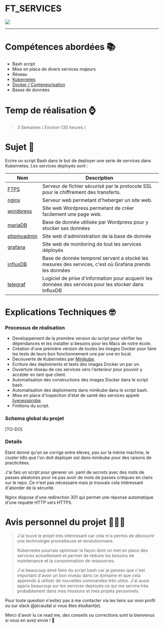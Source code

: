 
# FT_SERVICES

![](https://www.combell.com/fr/blog/files/Kubernetes-Combell-750x256.jpg)

---

# Compétences abordées 📚

- Bash script
- Mise en place de divers services majeurs
- Réseau
- [Kubernetes][url_kubernetes]
- [Docker / Conteneurisation](url_docker)
- Bases de données

# Temp de réalisation ⌚️

> 3 Semaines ( Environ 130 heures )

# Sujet 📄

Ecrire un script Bash dans le but de deployer une serie de services dans Kubernetes.
Les services deployés sont :

| Nom		| Description	|
|-----------|---------------|
| [FTPS][url_ftps]		| Serveur de fichier sécurisé par le protocole SSL pour le chiffrement des transferts. |
| [nginx][url_nginx]		| Serveur web permetant d'heberger un site web. |
| [wordpress][url_wordpress]	| Site web Wordpress permetant de créer facilement une page web. |
| [mariaDB][url_mariadb] | Base de donnée utilisée par Wordpress pour y stocker ses données |
| [phpmyadmin][url_phpmyadmin] | Site web d'administration de la base de donnée |
| [grafana][url_grafana] | Site web de monitoring de tout les services déployés |
| [influxDB][url_influxdb] | Base de donnée temporel servant a stocké les mesures des services, c'est où Grafana prends les données |
| [telegraf][url_telegraf] | Logiciel de prise d'information pour acquerir les données des services pour les stocker dans InfluxDB |

# Explications Techniques 🤓

### Processus de réalisation
- Developpement de la première version du script pour vérifier les dépendances et les installer si besoins pour les Macs de notre école.
- Création d'une première version de toutes les images Docker pour faire les tests de leurs bon fonctionnement une par une en local.
- Decouverte de Kubernetes par [Minikube][url_minikube].
- Ecriture des deploiments et tests des images Docker un par un.
- Ouverture réseau de ces services vers l'exterieur pour pouvoir y accéder en tant que client.
- Automatisation des constructions des images Docker dans le script bash.
- Automatisation des deploiments dans minikube dans le script bash.
- Mise en place d'inspection d'état de santé des services appelé [livenessprobe][url_livenessprobe].
- Finitions du script.

### Schema global du projet
[TO-DO]

### Details
Etant donné qu'on se corrige entre élèves, pas sur la même machine, le cluster k8s que l'on doit deployer est dans minikube pour des raisons de practicitées.

J'ai fais un script pour generer un .yaml de *secrets* avec des mots de passes aléatoires pour ne pas avoir de mots de passes critiques en clairs sur le repo. Ce n'est pas nécessaire mais je trouvais cela intéressant d'aborder de la sécurité.

Nginx dispose d'une redirection 301 qui permet une réponse automatique d'une requète HTTP vers HTTPS.

# Avis personnel du projet 👨🏻‍🔬

> J'ai touvé le projet très intéressant car cela m'a permis de découvrir une technologie prometteuse et revolutionnaire.
> 
> Kubernetes pourrais optimiser la façon dont on met en place des services actuellement et permet de réduire les besoins de maintenance et la consommation de ressources.
> 
> J'ai beaucoup aimé faire du script bash car je penses que c'est important d'avoir un bon niveau dans ce domaine et que cela apprends à utiliser de nouvelles commandes très utiles.
> J'ai aussi appris beaucoup sur les services deployés ce qui me servira très probablement dans mes missions et mes projets personnels.

[url_kubernetes]: https://fr.wikipedia.org/wiki/Kubernetes
[url_ftps]: https://fr.wikipedia.org/wiki/File_Transfer_Protocol_Secure#:~:text=Le%20File%20Transfer%20Protocol%20Secure%C3%A0%20un%20certificat%20d'authentification.
[url_docker]: https://www.redhat.com/fr/topics/containers
[url_nginx]: https://fr.wikipedia.org/wiki/NGINX
[url_wordpress]: https://fr.wikipedia.org/wiki/WordPress
[url_mariadb]: https://fr.wikipedia.org/wiki/MariaDB
[url_phpmyadmin]: https://fr.wikipedia.org/wiki/PhpMyAdmin
[url_grafana]: https://grafana.com/grafana/
[url_influxdb]: https://docs.influxdata.com/influxdb/v1.8/
[url_telegraf]: https://docs.influxdata.com/telegraf/v1.15/
[url_minikube]: https://kubernetes.io/fr/docs/setup/learning-environment/minikube/
[url_livenessprobe]: https://kubernetes.io/docs/tasks/configure-pod-container/configure-liveness-readiness-startup-probes/

Pour toute question n'esitez pas à me contacter via les liens sur mon profil ou sur slack @jecaudal si vous êtes étudiant(e).

Merci d'avoir lu ce read me, des conseils ou corrections sont la bienvenus si vous en avez envie ! 🙏
